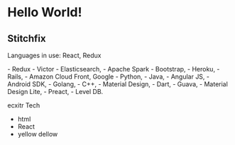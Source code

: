 # <h1>Hello World!</h1>

 <h2>Stitchfix</h2>
<p> Languages in use: React, Redux</p>
    - Redux
    - Victor
    - Elasticsearch, 
    - Apache Spark
    - Bootstrap, 
    - Heroku, 
    - Rails, 
    - Amazon Cloud Front,
  Google
    - Python, 
    - Java, 
    - Angular JS, 
    - Android SDK, 
    - Golang, 
    - C++, 
    - Material Design, 
    - Dart, 
    - Guava, 
    - Material Design Lite, 
    - Preact, 
    - Level DB.

ecxitr Tech
- html
- React
- yellow dellow



